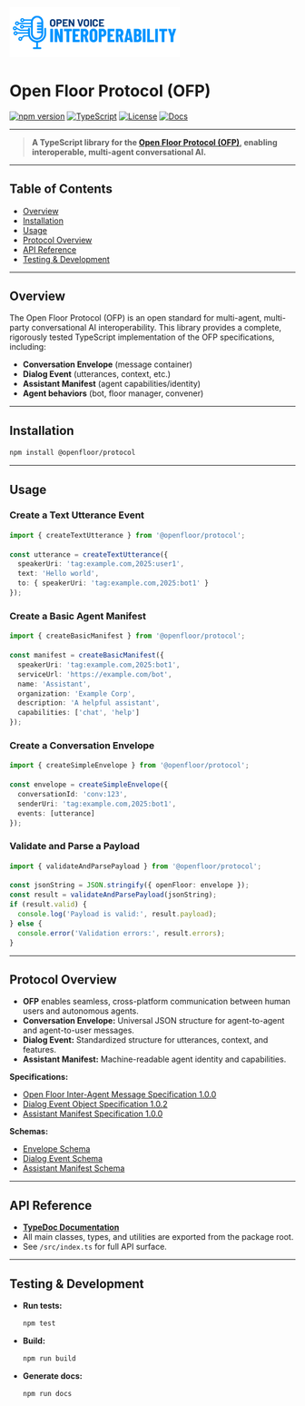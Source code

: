 <img src="https://github.com/open-voice-interoperability/artwork/blob/main/horizontal/color/Interoperability_Logo_color.png" width="300" alt="Open Floor Protocol Logo">

# Open Floor Protocol (OFP)

[![npm version](https://img.shields.io/npm/v/@openfloor/protocol.svg)](https://www.npmjs.com/package/@openfloor/protocol)
[![TypeScript](https://img.shields.io/badge/TypeScript-5.x-blue.svg)](https://www.typescriptlang.org/)
[![License](https://img.shields.io/github/license/open-voice-interoperability/openfloor-js)](LICENSE)
[![Docs](https://img.shields.io/badge/docs-typedoc-blue)](https://open-voice-interoperability.github.io/openfloor-js/)

---

> **A TypeScript library for the [Open Floor Protocol (OFP)](https://github.com/open-voice-interoperability/docs), enabling interoperable, multi-agent conversational AI.**

---

## Table of Contents
- [Overview](#overview)
- [Installation](#installation)
- [Usage](#usage)
- [Protocol Overview](#protocol-overview)
- [API Reference](#api-reference)
- [Testing & Development](#testing--development)

---

## Overview

The Open Floor Protocol (OFP) is an open standard for multi-agent, multi-party conversational AI interoperability. This library provides a complete, rigorously tested TypeScript implementation of the OFP specifications, including:
- **Conversation Envelope** (message container)
- **Dialog Event** (utterances, context, etc.)
- **Assistant Manifest** (agent capabilities/identity)
- **Agent behaviors** (bot, floor manager, convener)

---

## Installation

```sh
npm install @openfloor/protocol
```

---

## Usage

### Create a Text Utterance Event
```typescript
import { createTextUtterance } from '@openfloor/protocol';

const utterance = createTextUtterance({
  speakerUri: 'tag:example.com,2025:user1',
  text: 'Hello world',
  to: { speakerUri: 'tag:example.com,2025:bot1' }
});
```

### Create a Basic Agent Manifest
```typescript
import { createBasicManifest } from '@openfloor/protocol';

const manifest = createBasicManifest({
  speakerUri: 'tag:example.com,2025:bot1',
  serviceUrl: 'https://example.com/bot',
  name: 'Assistant',
  organization: 'Example Corp',
  description: 'A helpful assistant',
  capabilities: ['chat', 'help']
});
```

### Create a Conversation Envelope
```typescript
import { createSimpleEnvelope } from '@openfloor/protocol';

const envelope = createSimpleEnvelope({
  conversationId: 'conv:123',
  senderUri: 'tag:example.com,2025:bot1',
  events: [utterance]
});
```

### Validate and Parse a Payload
```typescript
import { validateAndParsePayload } from '@openfloor/protocol';

const jsonString = JSON.stringify({ openFloor: envelope });
const result = validateAndParsePayload(jsonString);
if (result.valid) {
  console.log('Payload is valid:', result.payload);
} else {
  console.error('Validation errors:', result.errors);
}
```

---

## Protocol Overview

- **OFP** enables seamless, cross-platform communication between human users and autonomous agents.
- **Conversation Envelope:** Universal JSON structure for agent-to-agent and agent-to-user messages.
- **Dialog Event:** Standardized structure for utterances, context, and features.
- **Assistant Manifest:** Machine-readable agent identity and capabilities.

**Specifications:**
- [Open Floor Inter-Agent Message Specification 1.0.0](https://github.com/open-voice-interoperability/docs/blob/main/specifications/ConversationEnvelope/1.0.0/InteroperableConvEnvSpec.md)
- [Dialog Event Object Specification 1.0.2](https://github.com/open-voice-interoperability/docs/blob/main/specifications/DialogEvents/1.0.2/InteropDialogEventSpecs.md)
- [Assistant Manifest Specification 1.0.0](https://github.com/open-voice-interoperability/docs/blob/main/specifications/AssistantManifest/1.0.0/AssistantManifestSpec.md)

**Schemas:**
- [Envelope Schema](./schemas/conversation-envelope/1.0.0/conversation-envelope-schema.json)
- [Dialog Event Schema](./schemas/dialog-event/1.0.2/dialog-event-schema.json)
- [Assistant Manifest Schema](./schemas/assistant-manifest/1.0.0/assistant-manifest-schema.json)

---

## API Reference

- **[TypeDoc Documentation](https://open-voice-interoperability.github.io/openfloor-js/)**
- All main classes, types, and utilities are exported from the package root.
- See `/src/index.ts` for full API surface.

---

## Testing & Development

- **Run tests:**
  ```sh
  npm test
  ```
- **Build:**
  ```sh
  npm run build
  ```
- **Generate docs:**
  ```sh
  npm run docs
  ```


